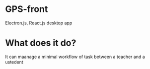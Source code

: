 # GPS-front
Electron.js, React.js desktop app

# What does it do?
It can maanage a minimal workflow of task between a teacher and a ustedent
